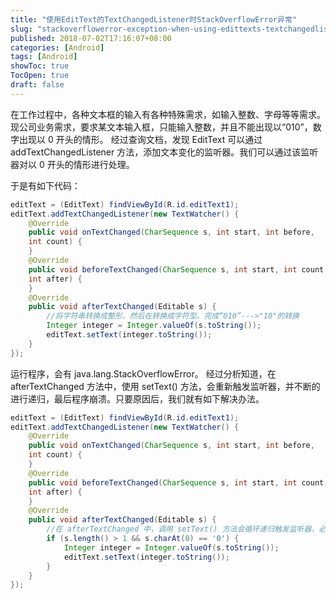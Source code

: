 ```yaml
---
title: "使用EditText的TextChangedListener时StackOverflowError异常"
slug: "stackoverflowerror-exception-when-using-edittexts-textchangedlistener"
published: 2018-07-02T17:16:07+08:00
categories: [Android]
tags: [Android]
showToc: true
TocOpen: true
draft: false
---
```

在工作过程中，各种文本框的输入有各种特殊需求，如输入整数、字母等等需求。现公司业务需求，要求某文本输入框，只能输入整数，并且不能出现以“010”，数字出现以 0 开头的情形。
经过查询文档，发现 EditText 可以通过 addTextChangedListener 方法，添加文本变化的监听器。我们可以通过该监听器对以 0 开头的情形进行处理。
<!--more-->
于是有如下代码：
```java
editText = (EditText) findViewById(R.id.editText1); 
editText.addTextChangedListener(new TextWatcher() { 
    @Override 
    public void onTextChanged(CharSequence s, int start, int before, 
    int count) { 
    } 
    @Override 
    public void beforeTextChanged(CharSequence s, int start, int count, 
    int after) { 
    } 
    @Override 
    public void afterTextChanged(Editable s) { 
        //将字符串转换成整形，然后在转换成字符型。完成“010”--->"10"的转换 
        Integer integer = Integer.valueOf(s.toString()); 
        editText.setText(integer.toString()); 
    } 
});
```
运行程序，会有 java.lang.StackOverflowError。
经过分析知道，在 afterTextChanged 方法中，使用 setText() 方法，会重新触发监听器，并不断的进行递归，最后程序崩溃。只要原因后，我们就有如下解决办法。
```java
editText = (EditText) findViewById(R.id.editText1); 
editText.addTextChangedListener(new TextWatcher() { 
    @Override 
    public void onTextChanged(CharSequence s, int start, int before, 
    int count) { 
    } 
    @Override 
    public void beforeTextChanged(CharSequence s, int start, int count, 
    int after) { 
    } 
    @Override 
    public void afterTextChanged(Editable s) { 
        //在 afterTextChanged 中，调用 setText() 方法会循环递归触发监听器，必须合理退出递归，不然会产生异常 
        if (s.length() > 1 && s.charAt(0) == '0') { 
            Integer integer = Integer.valueOf(s.toString()); 
            editText.setText(integer.toString()); 
        } 
    } 
});
```